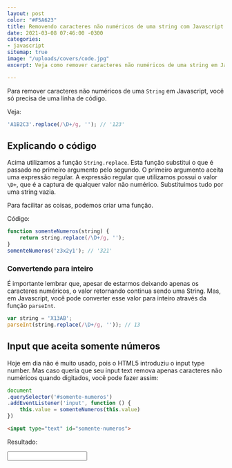 ```yaml
---
layout: post
color: "#F5A623"
title: Removendo caracteres não numéricos de uma string com Javascript
date: 2021-03-08 07:46:00 -0300
categories:
- javascript
sitemap: true
image: "/uploads/covers/code.jpg"
excerpt: Veja como remover caracteres não numéricos de uma string em Javascript.

---
```

Para remover caracteres não numéricos de uma `String` em Javascript, você só precisa de uma linha de código.

Veja:

```javascript
'A1B2C3'.replace(/\D+/g, ''); // '123'
```

## Explicando o código

Acima utilizamos a função `String.replace`. Esta função substitui o que é passado no primeiro argumento pelo segundo. O primeiro argumento aceita uma expressão regular. A expressão regular que utilizamos possui o valor `\D+`, que é a captura de qualquer valor não numérico. Substituimos tudo por uma string vazia.

Para facilitar as coisas, podemos criar uma função.

Código:

```javascript
function somenteNumeros(string) {
    return string.replace(/\D+/g, '');
}
somenteNumeros('z3x2y1'); // '321'
```

### Convertendo para inteiro

É importante lembrar que, apesar de estarmos deixando apenas os caracteres numéricos, o valor retornando continua sendo uma String. Mas, em Javascript, você pode converter esse valor para inteiro através da função `parseInt`.

```javascript
var string = 'X13AB';
parseInt(string.replace(/\D+/g, '')); // 13
```

## Input que aceita somente números

Hoje em dia não é muito usado, pois o HTML5 introduziu o input type number. Mas caso queria que seu input text remova apenas caracteres não numéricos quando digitados, você pode fazer assim:

```javascript
document
.querySelector('#somente-numeros')
.addEventListener('input', function () {
	this.value = somenteNumeros(this.value)
})
```

```html
<input type="text" id="somente-numeros">
```

Resultado:


<input type="text" id="somente-numeros" class="input">

<script>
function somenteNumeros(string) {
    return string.replace(/\D+/g, '');
}

document.querySelector('#somente-numeros').addEventListener('input', function () {
this.value = somenteNumeros(this.value)
})
</script>

